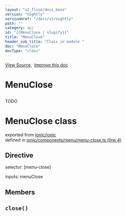 ```yaml
---
layout: "v2_fluid/docs_base"
version: "nightly"
versionHref: "/docs/v2/nightly"
path: ""
category: api
id: "{{MenuClose | slugify}}"
title: "MenuClose"
header_sub_title: "Class in module "
doc: "MenuClose"
docType: "class"
---
```



<div class="improve-docs">
  <a href='http://github.com/driftyco/ionic2/tree/master/ionic/components/menu/menu-close.ts#L3'>
    View Source
  </a>
  &nbsp;
  <a href='http://github.com/driftyco/ionic2/edit/master/ionic/components/menu/menu-close.ts#L3'>
    Improve this doc
  </a>
</div>




<h1 class="api-title">

  MenuClose



</h1>





<p>TODO</p>


<h1 class="class export">MenuClose <span class="type">class</span></h1>
<p class="module">exported from <a href='undefined'>ionic/ionic</a><br/>
defined in <a href="https://github.com/driftyco/ionic2/tree/master/ionic/components/menu/menu-close.ts#L4-L34">ionic/components/menu/menu-close.ts (line 4)</a>
</p>
<h2>Directive</h2>
  <span>selector: [menu-close]</span>

  <span>inputs: menuClose</span>


## Members

<div id="close"></div>
<h2>
  <code>close()</code>

</h2>












